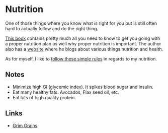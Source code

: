 # Nutrition
One of those things where you know what is right for you but is still often hard to actually follow and do the right thing.

[This book](https://www.goodreads.com/book/show/25663961-how-not-to-die?from_search=true) contains pretty much all you need to know to get you going with a proper nutrition plan as well why proper nutrition is important. The author also has a [website](https://nutritionfacts.org) where he blogs about various things nutrition and health.

As for myself, I like to [follow these simple rules](../../productivity/flow/rules.md#nutrition) in regards to my nutrition.

## Notes
- Minimize high GI (glycemic index). It spikes blood sugar and insulin.
- Eat many healthy fats. Avocados, Flax seed oil, etc.
- Eat lots of high quality protein.

## Links
- [Grim Grains](http://grimgrains.com/)